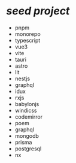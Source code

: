 # **_seed project_**

- pnpm
- monorepo
- typescript
- vue3
- vite
- tauri
- astro
- lit
- nestjs
- graphql
- idux
- rxjs
- babylonjs
- windicss
- codemirror
- poem
- graphql
- mongodb
- prisma
- postgresql
- nx
